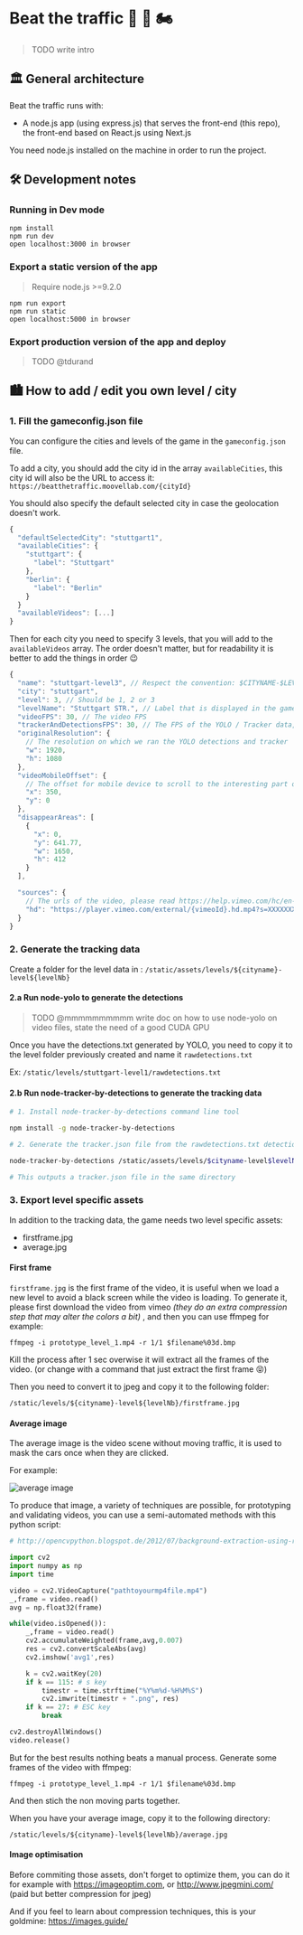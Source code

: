 # Beat the traffic 🚚 🚗 🏍

> TODO write intro

## 🏛 General architecture

Beat the traffic runs with:

* A node.js app (using express.js) that serves the front-end (this repo), the
  front-end based on React.js using Next.js

You need node.js installed on the machine in order to run the project.

## 🛠 Development notes

### Running in Dev mode

```
npm install
npm run dev
open localhost:3000 in browser
```

### Export a static version of the app

> Require node.js >=9.2.0

```
npm run export
npm run static
open localhost:5000 in browser
```

### Export production version of the app and deploy

> TODO @tdurand

## 🏙 How to add / edit you own level / city

### 1. Fill the gameconfig.json file

You can configure the cities and levels of the game in the `gameconfig.json`
file.

To add a city, you should add the city id in the array `availableCities`, this
city id will also be the URL to access it:
`https://beatthetraffic.moovellab.com/{cityId}`

You should also specify the default selected city in case the geolocation
doesn't work.

```javascript
{
  "defaultSelectedCity": "stuttgart1",
  "availableCities": {
    "stuttgart": {
      "label": "Stuttgart"
    },
    "berlin": {
      "label": "Berlin"
    }
  }
  "availableVideos": [...]
}
```

Then for each city you need to specify 3 levels, that you will add to the
`availableVideos` array. The order doesn't matter, but for readability it is
better to add the things in order 😉

```javascript
{
  "name": "stuttgart-level3", // Respect the convention: $CITYNAME-$LEVELNB
  "city": "stuttgart",
  "level": 3, // Should be 1, 2 or 3
  "levelName": "Stuttgart STR.", // Label that is displayed in the game
  "videoFPS": 30, // The video FPS
  "trackerAndDetectionsFPS": 30, // The FPS of the YOLO / Tracker data, should be the same as the videoFPS
  "originalResolution": {
    // The resolution on which we ran the YOLO detections and tracker
    "w": 1920,
    "h": 1080
  },
  "videoMobileOffset": {
    // The offset for mobile device to scroll to the interesting part of the video. In pixels of the original video resolution
    "x": 350,
    "y": 0
  },
  "disappearAreas": [
    {
      "x": 0,
      "y": 641.77,
      "w": 1650,
      "h": 412
    }
  ],

  "sources": {
    // The urls of the video, please read https://help.vimeo.com/hc/en-us/articles/224823567-Direct-links to know how to get those links, or use your own server
    "hd": "https://player.vimeo.com/external/{vimeoId}.hd.mp4?s=XXXXXXX"
  }
}
```

### 2. Generate the tracking data

Create a folder for the level data in : `/static/assets/levels/${cityname}-level${levelNb}`

#### 2.a Run node-yolo to generate the detections

> TODO @mmmmmmmmmm write doc on how to use node-yolo on video files, state the need of a good CUDA GPU

Once you have the detections.txt generated by YOLO, you need to copy it to the level folder previously created and name it `rawdetections.txt`

Ex: `/static/levels/stuttgart-level1/rawdetections.txt`

#### 2.b Run node-tracker-by-detections to generate the tracking data

```bash
# 1. Install node-tracker-by-detections command line tool

npm install -g node-tracker-by-detections 

# 2. Generate the tracker.json file from the rawdetections.txt detections file

node-tracker-by-detections /static/assets/levels/$cityname-level$levelNb/rawdetections.txt

# This outputs a tracker.json file in the same directory
```

### 3. Export level specific assets

In addition to the tracking data, the game needs two level specific assets:

* firstframe.jpg
* average.jpg

#### First frame

`firstframe.jpg` is the first frame of the video, it is useful when we load a
new level to avoid a black screen while the video is loading. To generate it,
please first download the video from vimeo _(they do an extra compression step
that may alter the colors a bit)_ , and then you can use ffmpeg for example:

`ffmpeg -i prototype_level_1.mp4 -r 1/1 $filename%03d.bmp`

Kill the process after 1 sec overwise it will extract all the frames of the
video. (or change with a command that just extract the first frame 😝)

Then you need to convert it to jpeg and copy it to the following folder:

`/static/levels/${cityname}-level${levelNb}/firstframe.jpg`

#### Average image

The average image is the video scene without moving traffic, it is used to mask
the cars once when they are clicked.

For example:

![average image](https://user-images.githubusercontent.com/533590/33700711-24c35c7c-db1b-11e7-9a40-aac09b0611e7.jpg)

To produce that image, a variety of techniques are possible, for prototyping and
validating videos, you can use a semi-automated methods with this python script:

```python
# http://opencvpython.blogspot.de/2012/07/background-extraction-using-running.html

import cv2
import numpy as np
import time

video = cv2.VideoCapture("pathtoyourmp4file.mp4")
_,frame = video.read()
avg = np.float32(frame)

while(video.isOpened()):
    _,frame = video.read()
    cv2.accumulateWeighted(frame,avg,0.007)
    res = cv2.convertScaleAbs(avg)
    cv2.imshow('avg1',res)

    k = cv2.waitKey(20)
    if k == 115: # s key
        timestr = time.strftime("%Y%m%d-%H%M%S")
        cv2.imwrite(timestr + ".png", res)
    if k == 27: # ESC key
        break

cv2.destroyAllWindows()
video.release()
```

But for the best results nothing beats a manual process. Generate some frames of
the video with ffmpeg:

`ffmpeg -i prototype_level_1.mp4 -r 1/1 $filename%03d.bmp`

And then stich the non moving parts together.

When you have your average image, copy it to the following directory:

`/static/levels/${cityname}-level${levelNb}/average.jpg`

#### Image optimisation

Before commiting those assets, don't forget to optimize them, you can do it for
example with https://imageoptim.com, or http://www.jpegmini.com/ (paid but
better compression for jpeg)

And if you feel to learn about compression techniques, this is your goldmine:
https://images.guide/
